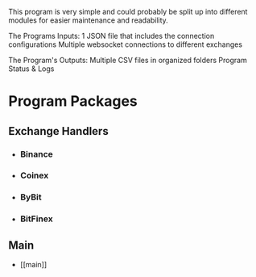 This program is very simple and could probably be split up into different modules for easier maintenance and readability.

The Programs Inputs:
	1 JSON file that includes the connection configurations
	Multiple websocket connections to different exchanges

The Program's Outputs:
	Multiple CSV files in organized folders
	Program Status & Logs

# Program Packages

## Exchange Handlers
- ### Binance
- ### Coinex
- ### ByBit
- ### BitFinex
## Main
- [[main]]